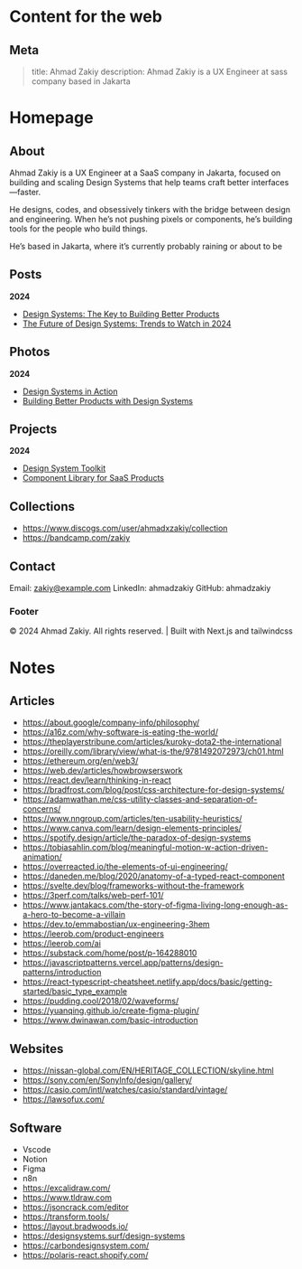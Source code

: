 # Content for the web

## Meta
> title: Ahmad Zakiy
> description: Ahmad Zakiy is a UX Engineer at sass company based in Jakarta

# Homepage
## About
Ahmad Zakiy is a UX Engineer at a SaaS company in Jakarta, focused on building and scaling Design Systems that help teams craft better interfaces—faster.

He designs, codes, and obsessively tinkers with the bridge between design and engineering. When he’s not pushing pixels or components, he’s building tools for the people who build things.

He’s based in Jakarta, where it’s currently probably raining or about to be 

## Posts
**2024** 
- [Design Systems: The Key to Building Better Products](https://www.zakiy.dev/design-systems-the-key-to-building-better-products)
- [The Future of Design Systems: Trends to Watch in 2024](https://www.zakiy.dev/the-future-of-design-systems-trends-to-watch-in-2024)

## Photos
**2024**
- [Design Systems in Action](https://www.zakiy.dev/photos/design-systems-in-action)
- [Building Better Products with Design Systems](https://www.zakiy.dev/photos/building-better-products-with-design-systems)

## Projects
**2024**
- [Design System Toolkit](https://www.zakiy.dev/projects/design-system-toolkit)
- [Component Library for SaaS Products](https://www.zakiy.dev/projects/component-library-for-saas-products)

## Collections
- https://www.discogs.com/user/ahmadxzakiy/collection
- https://bandcamp.com/zakiy

## Contact
Email: zakiy@example.com
LinkedIn: ahmadzakiy
GitHub: ahmadzakiy


### Footer
© 2024 Ahmad Zakiy. All rights reserved. | Built with Next.js and tailwindcss


# Notes
## Articles
- https://about.google/company-info/philosophy/
- https://a16z.com/why-software-is-eating-the-world/
- https://theplayerstribune.com/articles/kuroky-dota2-the-international
- https://oreilly.com/library/view/what-is-the/9781492072973/ch01.html
- https://ethereum.org/en/web3/
- https://web.dev/articles/howbrowserswork
- https://react.dev/learn/thinking-in-react
- https://bradfrost.com/blog/post/css-architecture-for-design-systems/
- https://adamwathan.me/css-utility-classes-and-separation-of-concerns/
- https://www.nngroup.com/articles/ten-usability-heuristics/
- https://www.canva.com/learn/design-elements-principles/
- https://spotify.design/article/the-paradox-of-design-systems
- https://tobiasahlin.com/blog/meaningful-motion-w-action-driven-animation/
- https://overreacted.io/the-elements-of-ui-engineering/
- https://daneden.me/blog/2020/anatomy-of-a-typed-react-component
- https://svelte.dev/blog/frameworks-without-the-framework
- https://3perf.com/talks/web-perf-101/
- https://www.jantakacs.com/the-story-of-figma-living-long-enough-as-a-hero-to-become-a-villain
- https://dev.to/emmabostian/ux-engineering-3hem
- https://leerob.com/product-engineers
- https://leerob.com/ai
- https://substack.com/home/post/p-164288010
- https://javascriptpatterns.vercel.app/patterns/design-patterns/introduction
- https://react-typescript-cheatsheet.netlify.app/docs/basic/getting-started/basic_type_example
- https://pudding.cool/2018/02/waveforms/
- https://yuanqing.github.io/create-figma-plugin/
- https://www.dwinawan.com/basic-introduction

## Websites
- https://nissan-global.com/EN/HERITAGE_COLLECTION/skyline.html
- https://sony.com/en/SonyInfo/design/gallery/
- https://casio.com/intl/watches/casio/standard/vintage/
- https://lawsofux.com/

## Software
- Vscode
- Notion
- Figma
- n8n
- https://excalidraw.com/
- https://www.tldraw.com
- https://jsoncrack.com/editor
- https://transform.tools/
- https://layout.bradwoods.io/
- https://designsystems.surf/design-systems
- https://carbondesignsystem.com/
- https://polaris-react.shopify.com/
